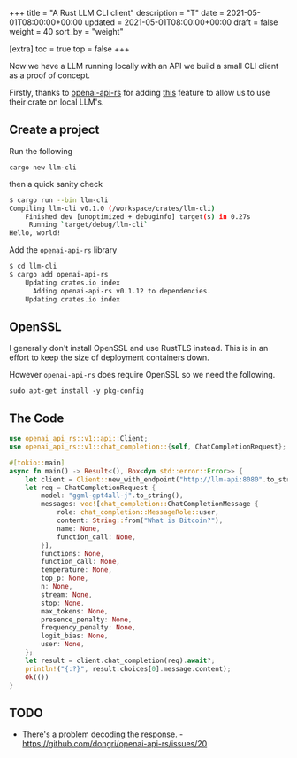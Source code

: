 +++
title = "A Rust LLM CLI client"
description = "T"
date = 2021-05-01T08:00:00+00:00
updated = 2021-05-01T08:00:00+00:00
draft = false
weight = 40
sort_by = "weight"


[extra]
toc = true
top = false
+++

Now we have a LLM running locally with an API we build a small CLI client as a proof of concept.

Firstly, thanks to [openai-api-rs](https://github.com/dongri/openai-api-rs) for adding [this](https://github.com/dongri/openai-api-rs/issues/18) feature to allow us to use their crate on local LLM's.

## Create a project

Run the following

`cargo new llm-cli`

then a quick sanity check

```sh
$ cargo run --bin llm-cli   
Compiling llm-cli v0.1.0 (/workspace/crates/llm-cli)
    Finished dev [unoptimized + debuginfo] target(s) in 0.27s
     Running `target/debug/llm-cli`
Hello, world!
```

Add the `openai-api-rs` library

```sh
$ cd llm-cli
$ cargo add openai-api-rs
    Updating crates.io index
      Adding openai-api-rs v0.1.12 to dependencies.
    Updating crates.io index
```

## OpenSSL

I generally don't install OpenSSL and use RustTLS instead. This is in an effort to keep the size of deployment containers down.

However `openai-api-rs` does require OpenSSL so we need the following.

```
sudo apt-get install -y pkg-config
```

## The Code

```rust
use openai_api_rs::v1::api::Client;
use openai_api_rs::v1::chat_completion::{self, ChatCompletionRequest};

#[tokio::main]
async fn main() -> Result<(), Box<dyn std::error::Error>> {
    let client = Client::new_with_endpoint("http://llm-api:8080".to_string(), "NOKEY".to_string());
    let req = ChatCompletionRequest {
        model: "ggml-gpt4all-j".to_string(),
        messages: vec![chat_completion::ChatCompletionMessage {
            role: chat_completion::MessageRole::user,
            content: String::from("What is Bitcoin?"),
            name: None,
            function_call: None,
        }],
        functions: None,
        function_call: None,
        temperature: None,
        top_p: None,
        n: None,
        stream: None,
        stop: None,
        max_tokens: None,
        presence_penalty: None,
        frequency_penalty: None,
        logit_bias: None,
        user: None,
    };
    let result = client.chat_completion(req).await?;
    println!("{:?}", result.choices[0].message.content);
    Ok(())
}
```

## TODO

- There's a problem decoding the response. - https://github.com/dongri/openai-api-rs/issues/20
